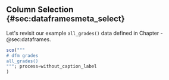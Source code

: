 ## Column Selection {#sec:dataframesmeta_select}

Let's revisit our example `all_grades()` data defined in Chapter -@sec:dataframes.

```jl
sco("""
# dfm grades
all_grades()
"""; process=without_caption_label
)
```
